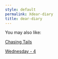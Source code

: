 ```yaml
---
style: default
permalink: Xdear-diary
title: dear-diary
---
```

You may also like:

[Chasing Tails](http://scp-wiki.net/chasing-tails)

[Wednesday - 4](http://scp-wiki.net/wednesday-4)
